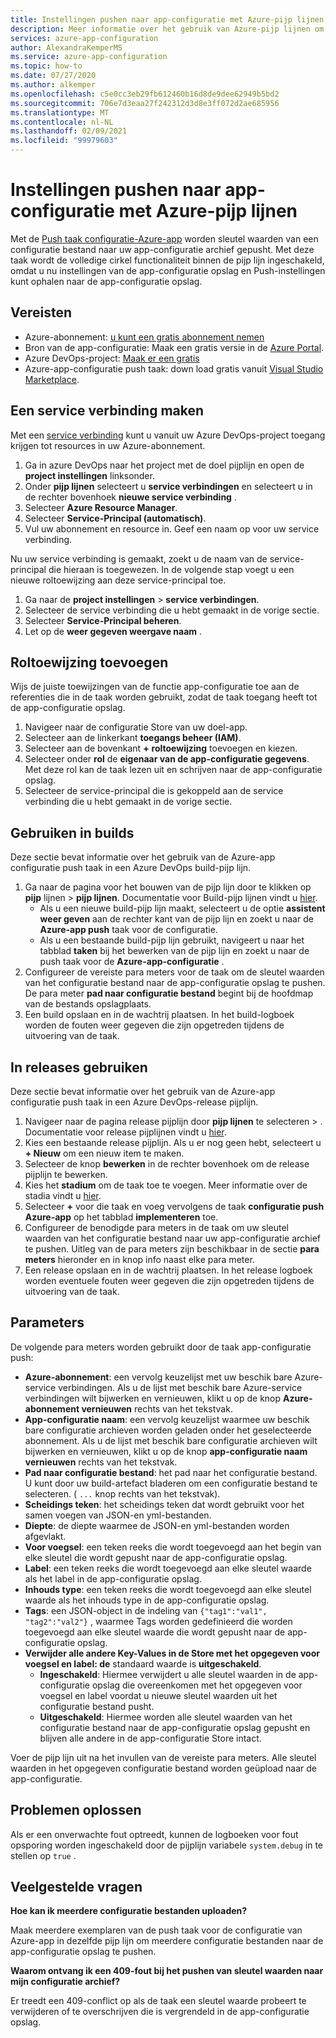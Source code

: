 ```yaml
---
title: Instellingen pushen naar app-configuratie met Azure-pijp lijnen
description: Meer informatie over het gebruik van Azure-pijp lijnen om sleutel waarden naar een app-configuratie archief te pushen
services: azure-app-configuration
author: AlexandraKemperMS
ms.service: azure-app-configuration
ms.topic: how-to
ms.date: 07/27/2020
ms.author: alkemper
ms.openlocfilehash: c5e0cc3eb29fb612460b16d8de9dee62949b5bd2
ms.sourcegitcommit: 706e7d3eaa27f242312d3d8e3ff072d2ae685956
ms.translationtype: MT
ms.contentlocale: nl-NL
ms.lasthandoff: 02/09/2021
ms.locfileid: "99979603"
---
```

# <a name="push-settings-to-app-configuration-with-azure-pipelines"></a>Instellingen pushen naar app-configuratie met Azure-pijp lijnen

Met de [Push taak configuratie-Azure-app](https://marketplace.visualstudio.com/items?itemName=AzureAppConfiguration.azure-app-configuration-task-push) worden sleutel waarden van een configuratie bestand naar uw app-configuratie archief gepusht. Met deze taak wordt de volledige cirkel functionaliteit binnen de pijp lijn ingeschakeld, omdat u nu instellingen van de app-configuratie opslag en Push-instellingen kunt ophalen naar de app-configuratie opslag.

## <a name="prerequisites"></a>Vereisten

- Azure-abonnement: [u kunt een gratis abonnement nemen](https://azure.microsoft.com/free/)
- Bron van de app-configuratie: Maak een gratis versie in de [Azure Portal](https://portal.azure.com).
- Azure DevOps-project: [Maak er een gratis](https://go.microsoft.com/fwlink/?LinkId=2014881)
- Azure-app-configuratie push taak: down load gratis vanuit [Visual Studio Marketplace](https://marketplace.visualstudio.com/items?itemName=AzureAppConfiguration.azure-app-configuration-task-push).

## <a name="create-a-service-connection"></a>Een service verbinding maken

Met een [service verbinding](/azure/devops/pipelines/library/service-endpoints) kunt u vanuit uw Azure DevOps-project toegang krijgen tot resources in uw Azure-abonnement.

1. Ga in azure DevOps naar het project met de doel pijplijn en open de **project instellingen** linksonder.
1. Onder **pijp lijnen** selecteert u **service verbindingen** en selecteert u in de rechter bovenhoek **nieuwe service verbinding** .
1. Selecteer **Azure Resource Manager**.
1. Selecteer **Service-Principal (automatisch)**.
1. Vul uw abonnement en resource in. Geef een naam op voor uw service verbinding.

Nu uw service verbinding is gemaakt, zoekt u de naam van de service-principal die hieraan is toegewezen. In de volgende stap voegt u een nieuwe roltoewijzing aan deze service-principal toe.

1. Ga naar de **project instellingen**  >  **service verbindingen**.
1. Selecteer de service verbinding die u hebt gemaakt in de vorige sectie.
1. Selecteer **Service-Principal beheren**.
1. Let op de **weer gegeven weergave naam** .

## <a name="add-role-assignment"></a>Roltoewijzing toevoegen

Wijs de juiste toewijzingen van de functie app-configuratie toe aan de referenties die in de taak worden gebruikt, zodat de taak toegang heeft tot de app-configuratie opslag.

1. Navigeer naar de configuratie Store van uw doel-app. 
1. Selecteer aan de linkerkant **toegangs beheer (IAM)**.
1. Selecteer aan de bovenkant **+** **roltoewijzing** toevoegen en kiezen.
1. Selecteer onder **rol** de **eigenaar van de app-configuratie gegevens**. Met deze rol kan de taak lezen uit en schrijven naar de app-configuratie opslag. 
1. Selecteer de service-principal die is gekoppeld aan de service verbinding die u hebt gemaakt in de vorige sectie.
  
## <a name="use-in-builds"></a>Gebruiken in builds

Deze sectie bevat informatie over het gebruik van de Azure-app configuratie push taak in een Azure DevOps build-pijp lijn.

1. Ga naar de pagina voor het bouwen van de pijp lijn door te klikken op **pijp** lijnen  >  **pijp lijnen**. Documentatie voor Build-pijp lijnen vindt u [hier](/azure/devops/pipelines/create-first-pipeline?tabs=tfs-2018-2).
      - Als u een nieuwe build-pijp lijn maakt, selecteert u de optie **assistent weer geven** aan de rechter kant van de pijp lijn en zoekt u naar de **Azure-app push** taak voor de configuratie.
      - Als u een bestaande build-pijp lijn gebruikt, navigeert u naar het tabblad **taken** bij het bewerken van de pijp lijn en zoekt u naar de push taak voor de **Azure-app-configuratie** .
2. Configureer de vereiste para meters voor de taak om de sleutel waarden van het configuratie bestand naar de app-configuratie opslag te pushen. De para meter **pad naar configuratie bestand** begint bij de hoofdmap van de bestands opslagplaats.
3. Een build opslaan en in de wachtrij plaatsen. In het build-logboek worden de fouten weer gegeven die zijn opgetreden tijdens de uitvoering van de taak.

## <a name="use-in-releases"></a>In releases gebruiken

Deze sectie bevat informatie over het gebruik van de Azure-app configuratie push taak in een Azure DevOps-release pijplijn.

1. Navigeer naar de pagina release pijplijn door **pijp lijnen** te selecteren  >  . Documentatie voor release pijplijnen vindt u [hier](/azure/devops/pipelines/release).
1. Kies een bestaande release pijplijn. Als u er nog geen hebt, selecteert u **+ Nieuw** om een nieuw item te maken.
1. Selecteer de knop **bewerken** in de rechter bovenhoek om de release pijplijn te bewerken.
1. Kies het **stadium** om de taak toe te voegen. Meer informatie over de stadia vindt u [hier](/azure/devops/pipelines/release/environments).
1. Selecteer **+** voor die taak en voeg vervolgens de taak **configuratie push Azure-app** op het tabblad **implementeren** toe.
1. Configureer de benodigde para meters in de taak om uw sleutel waarden van het configuratie bestand naar uw app-configuratie archief te pushen. Uitleg van de para meters zijn beschikbaar in de sectie **para meters** hieronder en in knop info naast elke para meter.
1. Een release opslaan en in de wachtrij plaatsen. In het release logboek worden eventuele fouten weer gegeven die zijn opgetreden tijdens de uitvoering van de taak.

## <a name="parameters"></a>Parameters

De volgende para meters worden gebruikt door de taak app-configuratie push:

- **Azure-abonnement**: een vervolg keuzelijst met uw beschik bare Azure-service verbindingen. Als u de lijst met beschik bare Azure-service verbindingen wilt bijwerken en vernieuwen, klikt u op de knop **Azure-abonnement vernieuwen** rechts van het tekstvak.
- **App-configuratie naam**: een vervolg keuzelijst waarmee uw beschik bare configuratie archieven worden geladen onder het geselecteerde abonnement. Als u de lijst met beschik bare configuratie archieven wilt bijwerken en vernieuwen, klikt u op de knop **app-configuratie naam vernieuwen** rechts van het tekstvak.
- **Pad naar configuratie bestand**: het pad naar het configuratie bestand. U kunt door uw build-artefact bladeren om een configuratie bestand te selecteren. ( `...` knop rechts van het tekstvak).
- **Scheidings teken**: het scheidings teken dat wordt gebruikt voor het samen voegen van JSON-en yml-bestanden.
- **Diepte**: de diepte waarmee de JSON-en yml-bestanden worden afgevlakt.
- **Voor voegsel**: een teken reeks die wordt toegevoegd aan het begin van elke sleutel die wordt gepusht naar de app-configuratie opslag.
- **Label**: een teken reeks die wordt toegevoegd aan elke sleutel waarde als het label in de app-configuratie opslag.
- **Inhouds type**: een teken reeks die wordt toegevoegd aan elke sleutel waarde als het inhouds type in de app-configuratie opslag.
- **Tags**: een JSON-object in de indeling van `{"tag1":"val1", "tag2":"val2"}` , waarmee Tags worden gedefinieerd die worden toegevoegd aan elke sleutel waarde die wordt gepusht naar de app-configuratie opslag.
- **Verwijder alle andere Key-Values in de Store met het opgegeven voor voegsel en label: de** standaard waarde is **uitgeschakeld**.
  - **Ingeschakeld**: Hiermee verwijdert u alle sleutel waarden in de app-configuratie opslag die overeenkomen met het opgegeven voor voegsel en label voordat u nieuwe sleutel waarden uit het configuratie bestand pusht.
  - **Uitgeschakeld**: Hiermee worden alle sleutel waarden van het configuratie bestand naar de app-configuratie opslag gepusht en blijven alle andere in de app-configuratie Store intact.

Voer de pijp lijn uit na het invullen van de vereiste para meters. Alle sleutel waarden in het opgegeven configuratie bestand worden geüpload naar de app-configuratie.

## <a name="troubleshooting"></a>Problemen oplossen

Als er een onverwachte fout optreedt, kunnen de logboeken voor fout opsporing worden ingeschakeld door de pijplijn variabele `system.debug` in te stellen op `true` .

## <a name="faq"></a>Veelgestelde vragen

**Hoe kan ik meerdere configuratie bestanden uploaden?**

Maak meerdere exemplaren van de push taak voor de configuratie van Azure-app in dezelfde pijp lijn om meerdere configuratie bestanden naar de app-configuratie opslag te pushen.

**Waarom ontvang ik een 409-fout bij het pushen van sleutel waarden naar mijn configuratie archief?**

Er treedt een 409-conflict op als de taak een sleutel waarde probeert te verwijderen of te overschrijven die is vergrendeld in de app-configuratie opslag.
